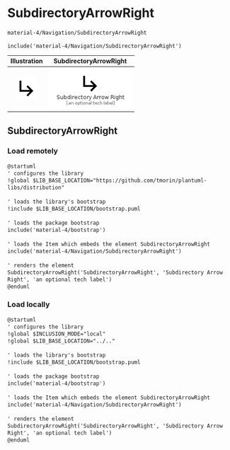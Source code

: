 # SubdirectoryArrowRight


```text
material-4/Navigation/SubdirectoryArrowRight
```

```text
include('material-4/Navigation/SubdirectoryArrowRight')
```



| Illustration | SubdirectoryArrowRight |
| :---: | :---: |
| ![illustration for Illustration](../../material-4/Navigation/SubdirectoryArrowRight.png) | ![illustration for SubdirectoryArrowRight](../../material-4/Navigation/SubdirectoryArrowRight.Local.png) |




## SubdirectoryArrowRight

### Load remotely
```plantuml
@startuml
' configures the library
!global $LIB_BASE_LOCATION="https://github.com/tmorin/plantuml-libs/distribution"

' loads the library's bootstrap
!include $LIB_BASE_LOCATION/bootstrap.puml

' loads the package bootstrap
include('material-4/bootstrap')

' loads the Item which embeds the element SubdirectoryArrowRight
include('material-4/Navigation/SubdirectoryArrowRight')

' renders the element
SubdirectoryArrowRight('SubdirectoryArrowRight', 'Subdirectory Arrow Right', 'an optional tech label')
@enduml
```

### Load locally
```plantuml
@startuml
' configures the library
!global $INCLUSION_MODE="local"
!global $LIB_BASE_LOCATION="../.."

' loads the library's bootstrap
!include $LIB_BASE_LOCATION/bootstrap.puml

' loads the package bootstrap
include('material-4/bootstrap')

' loads the Item which embeds the element SubdirectoryArrowRight
include('material-4/Navigation/SubdirectoryArrowRight')

' renders the element
SubdirectoryArrowRight('SubdirectoryArrowRight', 'Subdirectory Arrow Right', 'an optional tech label')
@enduml
```

